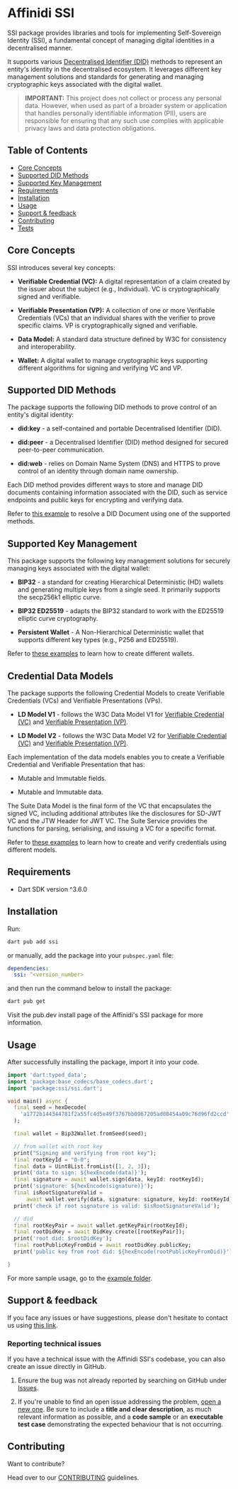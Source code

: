 # Affinidi SSI

SSI package provides libraries and tools for implementing Self-Sovereign Identity (SSI), a fundamental concept of managing digital identities in a decentralised manner.

It supports various [Decentralised Identifier (DID)](https://www.w3.org/TR/did-1.0/) methods to represent an entity's identity in the decentralised ecosystem. It leverages different key management solutions and standards for generating and managing cryptographic keys associated with the digital wallet.

> **IMPORTANT:** 
> This project does not collect or process any personal data. However, when used as part of a broader system or application that handles personally identifiable information (PII), users are responsible for ensuring that any such use complies with applicable privacy laws and data protection obligations.

## Table of Contents

  - [Core Concepts](#core-concepts)
  - [Supported DID Methods](#supported-did-methods)
  - [Supported Key Management](#supported-key-management)
  - [Requirements](#requirements)
  - [Installation](#installation)
  - [Usage](#usage)
  - [Support & feedback](#support--feedback)
  - [Contributing](#contributing)
  - [Tests](#tests)


## Core Concepts

SSI introduces several key concepts:

- **Verifiable Credential (VC):** A digital representation of a claim created by the issuer about the subject (e.g., Individual). VC is cryptographically signed and verifiable.

- **Verifiable Presentation (VP):** A collection of one or more Verifiable Credentials (VCs) that an individual shares with the verifier to prove specific claims. VP is cryptographically signed and verifiable.

- **Data Model:** A standard data structure defined by W3C  for consistency and interoperability.

- **Wallet:** A digital wallet to manage cryptographic keys supporting different algorithms for signing and verifying VC and VP.

## Supported DID Methods

The package supports the following DID methods to prove control of an entity's digital identity:

- **did:key** - a self-contained and portable Decentralised Identifier (DID).

- **did:peer** - a Decentralised Identifier (DID) method designed for secured peer-to-peer communication.

- **did:web** - relies on Domain Name System (DNS) and HTTPS to prove control of an identity through domain name ownership.

Each DID method provides different ways to store and manage DID documents containing information associated with the DID, such as service endpoints and public keys for encrypting and verifying data.

Refer to [this example](https://github.com/affinidi/affinidi-ssi-dart/tree/main/example/code_snippets/universal_did_resolver.dart) to resolve a DID Document using one of the supported methods.

## Supported Key Management

This package supports the following key management solutions for securely managing keys associated with the digital wallet:

- **BIP32** - a standard for creating Hierarchical Deterministic (HD) wallets and generating multiple keys from a single seed. It primarily supports the secp256k1 elliptic curve.

- **BIP32 ED25519** - adapts the BIP32 standard to work with the ED25519 elliptic curve cryptography.

- **Persistent Wallet** - A Non-Hierarchical Deterministic wallet that supports different key types (e.g., P256 and ED25519).

Refer to [these examples](https://github.com/affinidi/affinidi-ssi-dart/tree/main/example/code_snippets/wallet) to learn how to create different wallets.

## Credential Data Models

The package supports the following Credential Models to create Verifiable Credentials (VCs) and Verifiable Presentations (VPs).

- **LD Model V1** - follows the W3C Data Model V1 for [Verifiable Credential (VC)](https://www.w3.org/TR/vc-data-model-1.0/) and [Verifiable Presentation (VP)](https://www.w3.org/TR/vc-data-model-1.0/#presentations-0).

- **LD Model V2** - follows the W3C Data Model V2 for [Verifiable Credential (VC)](https://www.w3.org/TR/vc-data-model-2.0/) and [Verifiable Presentation (VP)](https://www.w3.org/TR/vc-data-model-2.0/#verifiable-presentations).

Each implementation of the data models enables you to create a Verifiable Credential and Verifiable Presentation that has:

- Mutable and Immutable fields.

- Mutable and Immutable data.

The Suite Data Model is the final form of the VC that encapsulates the signed VC, including additional attributes like the disclosures for SD-JWT VC and the JTW Header for JWT VC. The Suite Service provides the functions for parsing, serialising, and issuing a VC for a specific format.

Refer to [these examples](https://github.com/affinidi/affinidi-ssi-dart/tree/main/example/code_snippets/credentials) to learn how to create and verify credentials using different models.

## Requirements

- Dart SDK version ^3.6.0

## Installation

Run:

```bash
dart pub add ssi
```

or manually, add the package into your `pubspec.yaml` file:

```yaml
dependencies:
  ssi: ^<version_number>
```

and then run the command below to install the package:

```bash
dart pub get
```

Visit the pub.dev install page of the Affinidi's SSI package for more information.

## Usage

After successfully installing the package, import it into your code.

```dart
import 'dart:typed_data';
import 'package:base_codecs/base_codecs.dart';
import 'package:ssi/ssi.dart';

void main() async {
  final seed = hexDecode(
    'a1772b144344781f2a55fc4d5e49f3767bb0967205ad08454a09c76d96fd2ccd',
  );

  final wallet = Bip32Wallet.fromSeed(seed);

  // from wallet with root key
  print("Signing and verifying from root key");
  final rootKeyId = "0-0";
  final data = Uint8List.fromList([1, 2, 3]);
  print('data to sign: ${hexEncode(data)}');
  final signature = await wallet.sign(data, keyId: rootKeyId);
  print('signature: ${hexEncode(signature)}');
  final isRootSignatureValid =
      await wallet.verify(data, signature: signature, keyId: rootKeyId);
  print('check if root signature is valid: $isRootSignatureValid');

  // did
  final rootKeyPair = await wallet.getKeyPair(rootKeyId);
  final rootDidKey = await DidKey.create([rootKeyPair]);
  print('root did: $rootDidKey');
  final rootPublicKeyFromDid = await rootDidKey.publicKey;
  print('public key from root did: ${hexEncode(rootPublicKeyFromDid)}');

}
```

For more sample usage, go to the [example folder](https://github.com/affinidi/affinidi-ssi-dart/tree/main/example).

## Support & feedback

If you face any issues or have suggestions, please don't hesitate to contact us using [this link](https://share.hsforms.com/1i-4HKZRXSsmENzXtPdIG4g8oa2v).

### Reporting technical issues

If you have a technical issue with the Affinidi SSI's codebase, you can also create an issue directly in GitHub.

1. Ensure the bug was not already reported by searching on GitHub under
   [Issues](https://github.com/affinidi/affinidi-ssi-dart/issues).

2. If you're unable to find an open issue addressing the problem,
   [open a new one](https://github.com/affinidi/affinidi-ssi-dart/issues/new).
   Be sure to include a **title and clear description**, as much relevant information as possible,
   and a **code sample** or an **executable test case** demonstrating the expected behaviour that is not occurring.

## Contributing

Want to contribute?

Head over to our [CONTRIBUTING](https://github.com/affinidi/affinidi-ssi-dart/blob/main/CONTRIBUTING.md) guidelines.


